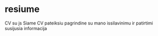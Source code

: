# resiume
CV su js
Siame CV pateiksiu pagrindine su mano issilavinimu ir patirtimi susijusia informacija
